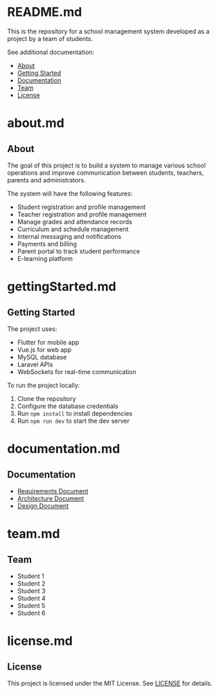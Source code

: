 <div class="contents">
<h1>README.md</h1>
<p class="whitespace-pre-wrap">This is the repository for a school management system developed as a project by a team of students.</p>
<p class="whitespace-pre-wrap">See additional documentation:</p>
<ul class="list-disc pl-8 space-y-2" depth="0">
<li class="whitespace-normal" index="0"><a href="about.md">About</a></li>
<li class="whitespace-normal" index="1"><a href="gettingStarted.md">Getting Started</a></li>
<li class="whitespace-normal" index="2"><a href="documentation.md">Documentation</a></li>
<li class="whitespace-normal" index="3"><a href="team.md">Team</a></li>
<li class="whitespace-normal" index="4"><a href="license.md">License</a></li>
</ul>
<h1>about.md</h1>
<h2>About</h2>
<p class="whitespace-pre-wrap">The goal of this project is to build a system to manage various school operations and improve communication between students, teachers, parents and administrators.</p>
<p class="whitespace-pre-wrap">The system will have the following features:</p>
<ul class="list-disc pl-8 space-y-2" depth="0">
<li class="whitespace-normal" index="0">Student registration and profile management</li>
<li class="whitespace-normal" index="1">Teacher registration and profile management</li>
<li class="whitespace-normal" index="2">Manage grades and attendance records</li>
<li class="whitespace-normal" index="3">Curriculum and schedule management</li>
<li class="whitespace-normal" index="4">Internal messaging and notifications</li>
<li class="whitespace-normal" index="5">Payments and billing</li>
<li class="whitespace-normal" index="6">Parent portal to track student performance</li>
<li class="whitespace-normal" index="7">E-learning platform</li>
</ul>
<h1>gettingStarted.md</h1>
<h2>Getting Started</h2>
<p class="whitespace-pre-wrap">The project uses:</p>
<ul class="list-disc pl-8 space-y-2" depth="0">
<li class="whitespace-normal" index="0">Flutter for mobile app</li>
<li class="whitespace-normal" index="1">Vue.js for web app</li>
<li class="whitespace-normal" index="2">MySQL database</li>
<li class="whitespace-normal" index="3">Laravel APIs</li>
<li class="whitespace-normal" index="4">WebSockets for real-time communication</li>
</ul>
<p class="whitespace-pre-wrap">To run the project locally:</p>
<ol class="list-decimal pl-8 space-y-2" depth="0">
<li class="whitespace-normal" index="0">Clone the repository</li>
<li class="whitespace-normal" index="1">Configure the database credentials</li>
<li class="whitespace-normal" index="2">Run <code>npm install</code> to install dependencies</li>
<li class="whitespace-normal" index="3">Run <code>npm run dev</code> to start the dev server</li>
</ol>
<h1>documentation.md</h1>
<h2>Documentation</h2>
<ul class="list-disc pl-8 space-y-2" depth="0">
<li class="whitespace-normal" index="0"><a href="requirements.md">Requirements Document</a></li>
<li class="whitespace-normal" index="1"><a href="architecture.md">Architecture Document</a></li>
<li class="whitespace-normal" index="2"><a href="design.md">Design Document</a></li>
</ul>
<h1>team.md</h1>
<h2>Team</h2>
<ul class="list-disc pl-8 space-y-2" depth="0">
<li class="whitespace-normal" index="0">Student 1</li>
<li class="whitespace-normal" index="1">Student 2</li>
<li class="whitespace-normal" index="2">Student 3</li>
<li class="whitespace-normal" index="3">Student 4</li>
<li class="whitespace-normal" index="4">Student 5</li>
<li class="whitespace-normal" index="5">Student 6</li>
</ul>
<h1>license.md</h1>
<h2>License</h2>
<p class="whitespace-pre-wrap">This project is licensed under the MIT License. See <a href="LICENSE">LICENSE</a> for details.</p>
</div>

